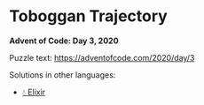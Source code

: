 # Toboggan Trajectory

**Advent of Code: Day 3, 2020**

Puzzle text: https://adventofcode.com/2020/day/3

Solutions in other languages:

- [💧 Elixir](../../../elixir/lib/2020/03_toboggan_trajectory)
